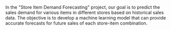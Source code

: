 In the "Store Item Demand Forecasting" project, our goal is to predict the sales demand for various items in different stores based on historical sales data. The objective is to develop a machine learning model that can provide accurate forecasts for future sales of each store-item combination.
